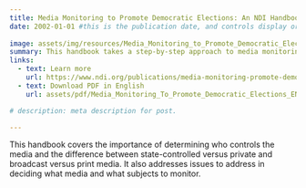 ```yaml
---
title: Media Monitoring to Promote Democratic Elections: An NDI Handbook for Citizen Organizations
date: 2002-01-01 #this is the publication date, and controls display order.
 
image: assets/img/resources/Media_Monitoring_to_Promote_Democratic_Elections.png
summary: This handbook takes a step-by-step approach to media monitoring. 
links:
  - text: Learn more
    url: https://www.ndi.org/publications/media-monitoring-promote-democratic-elections-ndi-handbook-citizen-organizations
  - text: Download PDF in English
    url: assets/pdf/Media_Monitoring_To_Promote_Democratic_Elections_EN.pdf

# description: meta description for post.

---
```


This handbook covers the importance of determining who controls the media and the difference between state-controlled versus private and broadcast versus print media. It also addresses issues to address in deciding what media and what subjects to monitor. 
